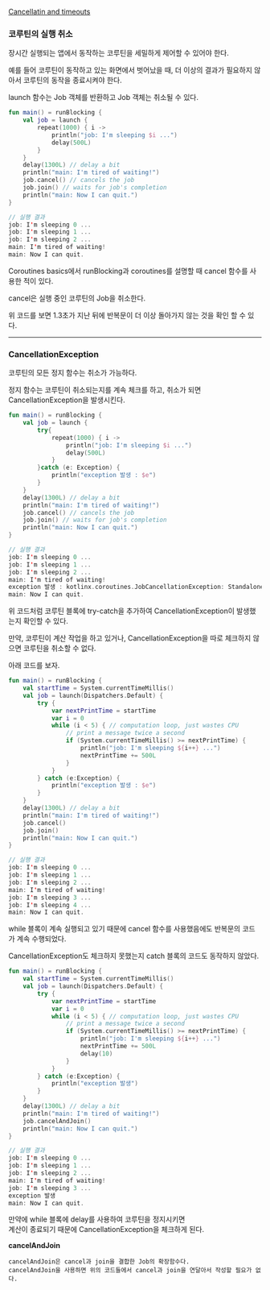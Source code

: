 [Cancellatin and timeouts](https://kotlinlang.org/docs/cancellation-and-timeouts.html)

### 코루틴의 실행 취소
장시간 실행되는 앱에서 동작하는 코루틴을 세밀하게 제어할 수 있어야 한다.

예를 들어 코루틴이 동작하고 있는 화면에서 벗어났을 때, 더 이상의 결과가 필요하지 않아서 코루틴의 동작을 종료시켜야 한다.

launch 함수는 Job 객체를 반환하고 Job 객체는 취소될 수 있다.

```kotlin
fun main() = runBlocking {
    val job = launch {
        repeat(1000) { i ->
            println("job: I'm sleeping $i ...")
            delay(500L)
        }
    }
    delay(1300L) // delay a bit
    println("main: I'm tired of waiting!")
    job.cancel() // cancels the job
    job.join() // waits for job's completion
    println("main: Now I can quit.")
}

// 실행 결과
job: I'm sleeping 0 ...
job: I'm sleeping 1 ...
job: I'm sleeping 2 ...
main: I'm tired of waiting!
main: Now I can quit.
```

Coroutines basics에서 runBlocking과 coroutines를 설명할 때 cancel 함수를 사용한 적이 있다.

cancel은 실행 중인 코루틴의 Job을 취소한다.

위 코드를 보면 1.3초가 지난 뒤에 반복문이 더 이상 돌아가지 않는 것을 확인 할 수 있다.



---
### CancellationException

코루틴의 모든 정지 함수는 취소가 가능하다.

정지 함수는 코루틴이 취소되는지를 계속 체크를 하고, 취소가 되면 CancellationException을 발생시킨다.

```kotlin
fun main() = runBlocking {
    val job = launch {
        try{
            repeat(1000) { i ->
                println("job: I'm sleeping $i ...")
                delay(500L)
            }
        }catch (e: Exception) {
            println("exception 발생 : $e")
        }
    }
    delay(1300L) // delay a bit
    println("main: I'm tired of waiting!")
    job.cancel() // cancels the job
    job.join() // waits for job's completion
    println("main: Now I can quit.")
}

// 실행 결과
job: I'm sleeping 0 ...
job: I'm sleeping 1 ...
job: I'm sleeping 2 ...
main: I'm tired of waiting!
exception 발생 : kotlinx.coroutines.JobCancellationException: StandaloneCoroutine was cancelled; job=StandaloneCoroutine{Cancelling}@5f282abb
main: Now I can quit.
```

위 코드처럼 코루틴 블록에 try-catch을 추가하여 CancellationException이 발생했는지 확인할 수 있다.

만약, 코루틴이 계산 작업을 하고 있거나, CancellationException을 따로 체크하지 않으면 코루틴을 취소할 수 없다.

아래 코드를 보자.
```kotlin
fun main() = runBlocking {
    val startTime = System.currentTimeMillis()
    val job = launch(Dispatchers.Default) {
        try {
            var nextPrintTime = startTime
            var i = 0
            while (i < 5) { // computation loop, just wastes CPU
                // print a message twice a second
                if (System.currentTimeMillis() >= nextPrintTime) {
                    println("job: I'm sleeping ${i++} ...")
                    nextPrintTime += 500L
                }
            }
        } catch (e:Exception) {
            println("exception 발생 : $e")
        }
    }
    delay(1300L) // delay a bit
    println("main: I'm tired of waiting!")
    job.cancel()
    job.join()
    println("main: Now I can quit.")
}

// 실행 결과
job: I'm sleeping 0 ...
job: I'm sleeping 1 ...
job: I'm sleeping 2 ...
main: I'm tired of waiting!
job: I'm sleeping 3 ...
job: I'm sleeping 4 ...
main: Now I can quit.
```

while 블록이 계속 실행되고 있기 때문에 cancel 함수를 사용했음에도 반복문의 코드가 계속 수행되었다.

CancellationException도 체크하지 못했는지 catch 블록의 코드도 동작하지 않았다.

```kotlin
fun main() = runBlocking {
    val startTime = System.currentTimeMillis()
    val job = launch(Dispatchers.Default) {
        try {
            var nextPrintTime = startTime
            var i = 0
            while (i < 5) { // computation loop, just wastes CPU
                // print a message twice a second
                if (System.currentTimeMillis() >= nextPrintTime) {
                    println("job: I'm sleeping ${i++} ...")
                    nextPrintTime += 500L
                    delay(10)
                }
            }
        } catch (e:Exception) {
            println("exception 발생")
        }
    }
    delay(1300L) // delay a bit
    println("main: I'm tired of waiting!")
    job.cancelAndJoin()
    println("main: Now I can quit.")
}

// 실행 결과
job: I'm sleeping 0 ...
job: I'm sleeping 1 ...
job: I'm sleeping 2 ...
main: I'm tired of waiting!
job: I'm sleeping 3 ...
exception 발생
main: Now I can quit.
```

만약에 while 블록에 delay를 사용하여 코루틴을 정지시키면<br>
계산이 종료되기 때문에 CancellationException을 체크하게 된다.

**cancelAndJoin**<br>
~~~ 
cancelAndJoin은 cancel과 join을 결합한 Job의 확장함수다.
cancelAndJoin을 사용하면 위의 코드들에서 cancel과 join을 연달아서 작성할 필요가 없다.
~~~


